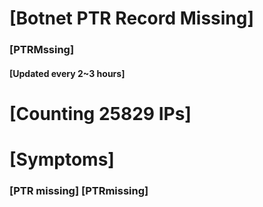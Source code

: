 # [Botnet PTR Record Missing]
### [PTRMssing]
#### [Updated every 2~3 hours]

# [Counting 25829 IPs]

# [Symptoms] 
###   [PTR missing] [PTRmissing]
